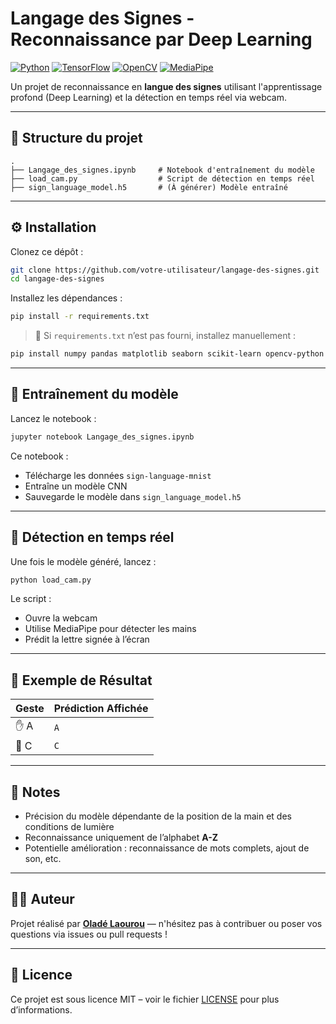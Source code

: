 # Langage des Signes - Reconnaissance par Deep Learning

[![Python](https://img.shields.io/badge/Python-3.10-blue?logo=python)](https://www.python.org/)
[![TensorFlow](https://img.shields.io/badge/TensorFlow-2.x-orange?logo=tensorflow)](https://www.tensorflow.org/)
[![OpenCV](https://img.shields.io/badge/OpenCV-4.x-green?logo=opencv)](https://opencv.org/)
[![MediaPipe](https://img.shields.io/badge/MediaPipe-Hands-red?logo=google)](https://google.github.io/mediapipe/)

Un projet de reconnaissance en **langue des signes** utilisant l'apprentissage profond (Deep Learning) et la détection en temps réel via webcam.

---

## 📁 Structure du projet

```
.
├── Langage_des_signes.ipynb     # Notebook d'entraînement du modèle
├── load_cam.py                  # Script de détection en temps réel
├── sign_language_model.h5       # (À générer) Modèle entraîné
```

---

## ⚙️ Installation

Clonez ce dépôt :

```bash
git clone https://github.com/votre-utilisateur/langage-des-signes.git
cd langage-des-signes
```

Installez les dépendances :

```bash
pip install -r requirements.txt
```

> 📌 Si `requirements.txt` n’est pas fourni, installez manuellement :

```bash
pip install numpy pandas matplotlib seaborn scikit-learn opencv-python mediapipe tensorflow
```

---

## 🧠 Entraînement du modèle

Lancez le notebook :

```bash
jupyter notebook Langage_des_signes.ipynb
```

Ce notebook :
- Télécharge les données `sign-language-mnist`
- Entraîne un modèle CNN
- Sauvegarde le modèle dans `sign_language_model.h5`

---

## 🎥 Détection en temps réel

Une fois le modèle généré, lancez :

```bash
python load_cam.py
```

Le script :
- Ouvre la webcam
- Utilise MediaPipe pour détecter les mains
- Prédit la lettre signée à l’écran

---

## 🧪 Exemple de Résultat

| Geste | Prédiction Affichée |
|-------|----------------------|
| ✋ A   | `A`                  |
| 🤘 C   | `C`                  |

---

## 📌 Notes

- Précision du modèle dépendante de la position de la main et des conditions de lumière
- Reconnaissance uniquement de l’alphabet **A-Z**
- Potentielle amélioration : reconnaissance de mots complets, ajout de son, etc.

---

## 👨‍💻 Auteur

Projet réalisé par [**Oladé Laourou**](https://github.com/votre-utilisateur) — n'hésitez pas à contribuer ou poser vos questions via issues ou pull requests !

---

## 📄 Licence

Ce projet est sous licence MIT – voir le fichier [LICENSE](LICENSE) pour plus d’informations.
